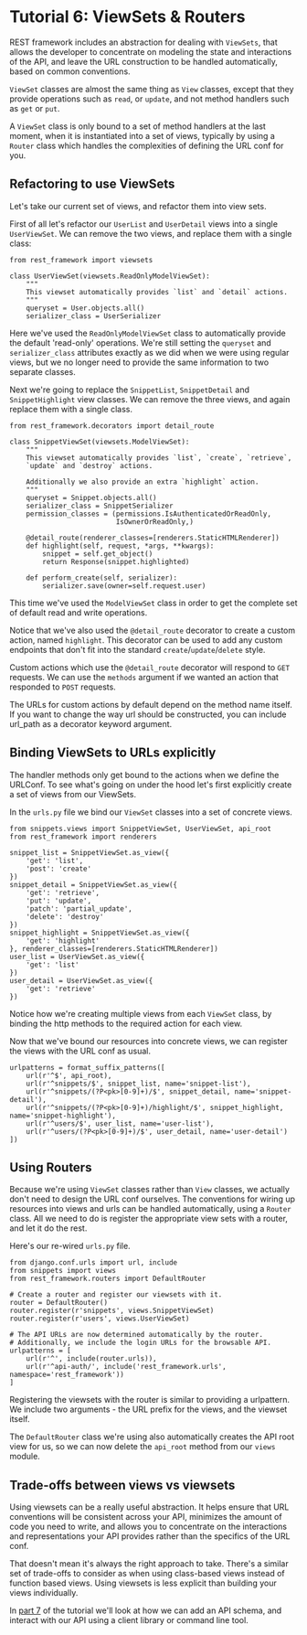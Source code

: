 # Tutorial 6: ViewSets & Routers

REST framework includes an abstraction for dealing with `ViewSets`, that allows
the developer to concentrate on modeling the state and interactions of the API,
and leave the URL construction to be handled automatically, based on common
conventions.

`ViewSet` classes are almost the same thing as `View` classes, except that they
provide operations such as `read`, or `update`, and not method handlers such as
`get` or `put`.

A `ViewSet` class is only bound to a set of method handlers at the last moment,
when it is instantiated into a set of views, typically by using a `Router`
class which handles the complexities of defining the URL conf for you.

## Refactoring to use ViewSets

Let's take our current set of views, and refactor them into view sets.

First of all let's refactor our `UserList` and `UserDetail` views into a single
`UserViewSet`.  We can remove the two views, and replace them with a single
class:

    from rest_framework import viewsets

    class UserViewSet(viewsets.ReadOnlyModelViewSet):
        """
        This viewset automatically provides `list` and `detail` actions.
        """
        queryset = User.objects.all()
        serializer_class = UserSerializer

Here we've used the `ReadOnlyModelViewSet` class to automatically provide the
default 'read-only' operations.  We're still setting the `queryset` and
`serializer_class` attributes exactly as we did when we were using regular
views, but we no longer need to provide the same information to two separate
classes.

Next we're going to replace the `SnippetList`, `SnippetDetail` and
`SnippetHighlight` view classes.  We can remove the three views, and again
replace them with a single class.

    from rest_framework.decorators import detail_route

    class SnippetViewSet(viewsets.ModelViewSet):
        """
        This viewset automatically provides `list`, `create`, `retrieve`,
        `update` and `destroy` actions.

        Additionally we also provide an extra `highlight` action.
        """
        queryset = Snippet.objects.all()
        serializer_class = SnippetSerializer
        permission_classes = (permissions.IsAuthenticatedOrReadOnly,
                              IsOwnerOrReadOnly,)

        @detail_route(renderer_classes=[renderers.StaticHTMLRenderer])
        def highlight(self, request, *args, **kwargs):
            snippet = self.get_object()
            return Response(snippet.highlighted)

        def perform_create(self, serializer):
            serializer.save(owner=self.request.user)

This time we've used the `ModelViewSet` class in order to get the complete set
of default read and write operations.

Notice that we've also used the `@detail_route` decorator to create a custom
action, named `highlight`.  This decorator can be used to add any custom
endpoints that don't fit into the standard `create`/`update`/`delete` style.

Custom actions which use the `@detail_route` decorator will respond to `GET`
requests.  We can use the `methods` argument if we wanted an action that
responded to `POST` requests.

The URLs for custom actions by default depend on the method name itself. If you
want to change the way url should be constructed, you can include url_path as a
decorator keyword argument.

## Binding ViewSets to URLs explicitly

The handler methods only get bound to the actions when we define the URLConf.
To see what's going on under the hood let's first explicitly create a set of views from our ViewSets.

In the `urls.py` file we bind our `ViewSet` classes into a set of concrete views.

    from snippets.views import SnippetViewSet, UserViewSet, api_root
    from rest_framework import renderers

    snippet_list = SnippetViewSet.as_view({
        'get': 'list',
        'post': 'create'
    })
    snippet_detail = SnippetViewSet.as_view({
        'get': 'retrieve',
        'put': 'update',
        'patch': 'partial_update',
        'delete': 'destroy'
    })
    snippet_highlight = SnippetViewSet.as_view({
        'get': 'highlight'
    }, renderer_classes=[renderers.StaticHTMLRenderer])
    user_list = UserViewSet.as_view({
        'get': 'list'
    })
    user_detail = UserViewSet.as_view({
        'get': 'retrieve'
    })

Notice how we're creating multiple views from each `ViewSet` class, by binding
the http methods to the required action for each view.

Now that we've bound our resources into concrete views, we can register the
views with the URL conf as usual.

    urlpatterns = format_suffix_patterns([
        url(r'^$', api_root),
        url(r'^snippets/$', snippet_list, name='snippet-list'),
        url(r'^snippets/(?P<pk>[0-9]+)/$', snippet_detail, name='snippet-detail'),
        url(r'^snippets/(?P<pk>[0-9]+)/highlight/$', snippet_highlight, name='snippet-highlight'),
        url(r'^users/$', user_list, name='user-list'),
        url(r'^users/(?P<pk>[0-9]+)/$', user_detail, name='user-detail')
    ])

## Using Routers

Because we're using `ViewSet` classes rather than `View` classes, we actually
don't need to design the URL conf ourselves.  The conventions for wiring up
resources into views and urls can be handled automatically, using a `Router`
class.  All we need to do is register the appropriate view sets with a router,
and let it do the rest.

Here's our re-wired `urls.py` file.

    from django.conf.urls import url, include
    from snippets import views
    from rest_framework.routers import DefaultRouter

    # Create a router and register our viewsets with it.
    router = DefaultRouter()
    router.register(r'snippets', views.SnippetViewSet)
    router.register(r'users', views.UserViewSet)

    # The API URLs are now determined automatically by the router.
    # Additionally, we include the login URLs for the browsable API.
    urlpatterns = [
        url(r'^', include(router.urls)),
        url(r'^api-auth/', include('rest_framework.urls', namespace='rest_framework'))
    ]

Registering the viewsets with the router is similar to providing a urlpattern.
We include two arguments - the URL prefix for the views, and the viewset
itself.

The `DefaultRouter` class we're using also automatically creates the API root
view for us, so we can now delete the `api_root` method from our `views`
module.

## Trade-offs between views vs viewsets

Using viewsets can be a really useful abstraction.  It helps ensure that URL
conventions will be consistent across your API, minimizes the amount of code
you need to write, and allows you to concentrate on the interactions and
representations your API provides rather than the specifics of the URL conf.

That doesn't mean it's always the right approach to take.  There's a similar
set of trade-offs to consider as when using class-based views instead of
function based views.  Using viewsets is less explicit than building your views
individually.

In [part 7][tut-7] of the tutorial we'll look at how we can add an API schema,
and interact with our API using a client library or command line tool.

[tut-7]: 7-schemas-and-client-libraries.md
